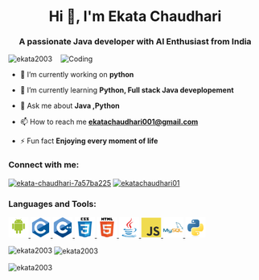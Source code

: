 <h1 align="center">Hi 👋, I'm Ekata Chaudhari</h1>
<h3 align="center">A passionate Java developer with AI Enthusiast from India</h3>
<img align="right" alt="Coding" width="400" src="https://res.cloudinary.com/practicaldev/image/fetch/s--O0u1bNHs--/c_limit%2Cf_auto%2Cfl_progressive%2Cq_66%2Cw_880/https://miro.medium.com/max/1400/0%2APXf5ge7QCN9Ga_CL.gif"/>
<p align="left"> <img src="https://komarev.com/ghpvc/?username=ekata2003&label=Profile%20views&color=0e75b6&style=flat" alt="ekata2003" /> </p>

<!--<p align="left"> <a href="https://github.com/ryo-ma/github-profile-trophy"><img src="https://github-profile-trophy.vercel.app/?username=ekata2003" alt="ekata2003" /></a> </p>-->

- 🔭 I’m currently working on **python**

- 🌱 I’m currently learning **Python, Full stack Java deveplopement**

<!--- 👨‍💻 All of my projects are available at [https://github.com/Ekata2003](https://github.com/Ekata2003)-->

- 💬 Ask me about **Java ,Python**

- 📫 How to reach me **ekatachaudhari001@gmail.com**

- ⚡ Fun fact **Enjoying every moment of life**

<h3 align="left">Connect with me:</h3>
<p align="left">
<a href="https://linkedin.com/in/ekata-chaudhari-7a57ba225" target="blank"><img align="center" src="https://raw.githubusercontent.com/rahuldkjain/github-profile-readme-generator/master/src/images/icons/Social/linked-in-alt.svg" alt="ekata-chaudhari-7a57ba225" height="30" width="40" /></a>
<a href="https://www.hackerrank.com/ekatachaudhari01" target="blank"><img align="center" src="https://raw.githubusercontent.com/rahuldkjain/github-profile-readme-generator/master/src/images/icons/Social/hackerrank.svg" alt="ekatachaudhari01" height="30" width="40" /></a>
</p>

<h3 align="left">Languages and Tools:</h3>
<p align="left"> <a href="https://developer.android.com" target="_blank" rel="noreferrer"> <img src="https://raw.githubusercontent.com/devicons/devicon/master/icons/android/android-original-wordmark.svg" alt="android" width="40" height="40"/> </a> <a href="https://www.cprogramming.com/" target="_blank" rel="noreferrer"> <img src="https://raw.githubusercontent.com/devicons/devicon/master/icons/c/c-original.svg" alt="c" width="40" height="40"/> </a> <a href="https://www.w3schools.com/cpp/" target="_blank" rel="noreferrer"> <img src="https://raw.githubusercontent.com/devicons/devicon/master/icons/cplusplus/cplusplus-original.svg" alt="cplusplus" width="40" height="40"/> </a> <a href="https://www.w3schools.com/css/" target="_blank" rel="noreferrer"> <img src="https://raw.githubusercontent.com/devicons/devicon/master/icons/css3/css3-original-wordmark.svg" alt="css3" width="40" height="40"/> </a> <a href="https://www.w3.org/html/" target="_blank" rel="noreferrer"> <img src="https://raw.githubusercontent.com/devicons/devicon/master/icons/html5/html5-original-wordmark.svg" alt="html5" width="40" height="40"/> </a> <a href="https://www.java.com" target="_blank" rel="noreferrer"> <img src="https://raw.githubusercontent.com/devicons/devicon/master/icons/java/java-original.svg" alt="java" width="40" height="40"/> </a> <a href="https://developer.mozilla.org/en-US/docs/Web/JavaScript" target="_blank" rel="noreferrer"> <img src="https://raw.githubusercontent.com/devicons/devicon/master/icons/javascript/javascript-original.svg" alt="javascript" width="40" height="40"/> </a> <a href="https://www.mysql.com/" target="_blank" rel="noreferrer"> <img src="https://raw.githubusercontent.com/devicons/devicon/master/icons/mysql/mysql-original-wordmark.svg" alt="mysql" width="40" height="40"/> </a> <a href="https://www.python.org" target="_blank" rel="noreferrer"> <img src="https://raw.githubusercontent.com/devicons/devicon/master/icons/python/python-original.svg" alt="python" width="40" height="40"/> </a> </p>

<p><img align="left" src="https://github-readme-stats.vercel.app/api/top-langs?username=ekata2003&show_icons=true&locale=en&layout=compact" alt="ekata2003" /></p>

<p>&nbsp;<img align="center" src="https://github-readme-stats.vercel.app/api?username=ekata2003&show_icons=true&locale=en" alt="ekata2003" /></p>

<p><img align="center" src="https://github-readme-streak-stats.herokuapp.com/?user=ekata2003&" alt="ekata2003" /></p>
